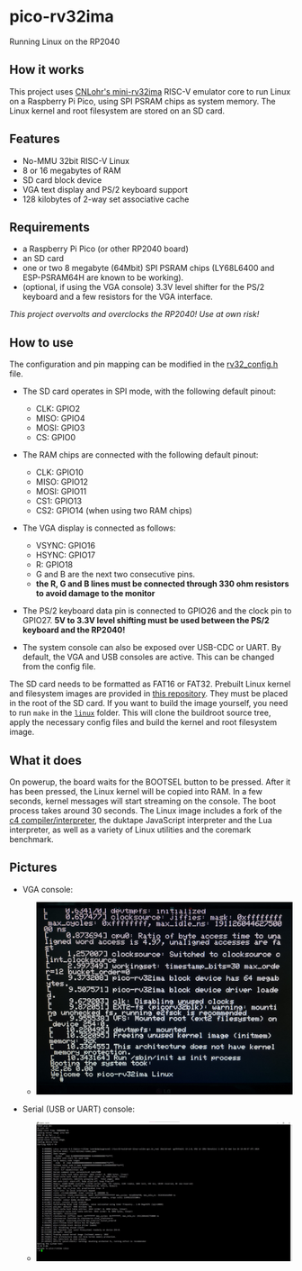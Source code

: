 # pico-rv32ima
Running Linux on the RP2040

## How it works
This project uses [CNLohr's mini-rv32ima](https://github.com/cnlohr/mini-rv32ima) RISC-V emulator core to run Linux on a Raspberry Pi Pico, using SPI PSRAM chips as system memory. The Linux kernel and root filesystem are stored on an SD card.

## Features
- No-MMU 32bit RISC-V Linux
- 8 or 16 megabytes of RAM
- SD card block device
- VGA text display and PS/2 keyboard support
- 128 kilobytes of 2-way set associative cache

## Requirements 
- a Raspberry Pi Pico (or other RP2040 board)
- an SD card
- one or two 8 megabyte (64Mbit) SPI PSRAM chips (LY68L6400 and ESP-PSRAM64H are known to be working).
- (optional, if using the VGA console) 3.3V level shifter for the PS/2 keyboard and a few resistors for the VGA interface.

_This project overvolts and overclocks the RP2040! Use at own risk!_

## How to use
The configuration and pin mapping can be modified in the [rv32_config.h](pico-rv32ima/rv32_config.h) file.

- The SD card operates in SPI mode, with the following default pinout:
    - CLK: GPIO2
    - MISO: GPIO4
    - MOSI: GPIO3
    - CS: GPIO0

- The RAM chips are connected with the following default pinout:
    - CLK: GPIO10
    - MISO: GPIO12
    - MOSI: GPIO11
    - CS1: GPIO13
    - CS2: GPIO14 (when using two RAM chips)

- The VGA display is connected as follows:
    - VSYNC: GPIO16
    - HSYNC: GPIO17
    - R: GPIO18
    - G and B are the next two consecutive pins.
    - **the R, G and B lines must be connected through 330 ohm resistors to avoid damage to the monitor**

- The PS/2 keyboard data pin is connected to GPIO26 and the clock pin to GPIO27. **5V to 3.3V level shifting must be used between the PS/2 keyboard and the RP2040!**

- The system console can also be exposed over USB-CDC or UART. By default, the VGA and USB consoles are active. This can be changed from the config file.

The SD card needs to be formatted as FAT16 or FAT32. Prebuilt Linux kernel and filesystem images are provided in [this repository](https://github.com/tvlad1234/pico-linux-images). They must be placed in the root of the SD card. If you want to build the image yourself, you need to run `make` in the [`linux`](linux) folder. This will clone the buildroot source tree, apply the necessary config files and build the kernel and root filesystem image.

## What it does
On powerup, the board waits for the BOOTSEL button to be pressed. After it has been pressed, the Linux kernel will be copied into RAM. In a few seconds, kernel messages will start streaming on the console. The boot process takes around 30 seconds. The Linux image includes a fork of the [c4 compiler/interpreter](https://github.com/rswier/c4), the duktape JavaScript interpreter and the Lua interpreter, as well as a variety of Linux utilities and the coremark benchmark.

## Pictures
- VGA console:
    - ![VGA console](pictures/vga.jpg)

- Serial (USB or UART) console:
    - ![Console boot log](pictures/screenshot.jpg)
